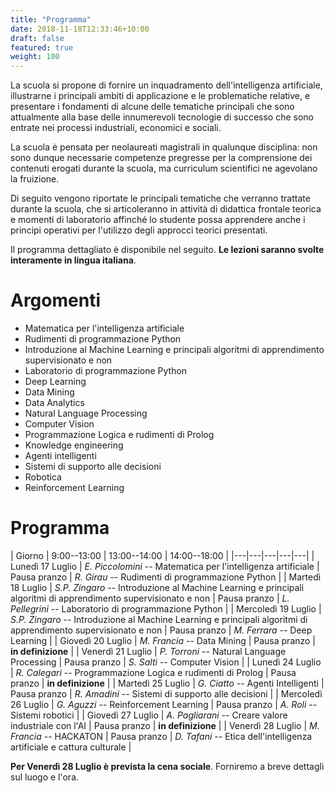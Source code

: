 ```yaml
---
title: "Programma"
date: 2018-11-18T12:33:46+10:00
draft: false
featured: true
weight: 100
---
```


La scuola si propone di fornire un inquadramento dell'intelligenza artificiale, illustrarne i principali ambiti di applicazione e le problematiche relative, e presentare i fondamenti di alcune delle tematiche principali che sono attualmente alla base delle innumerevoli tecnologie di successo che sono entrate nei processi industriali, economici e sociali.

La scuola è pensata per neolaureati magistrali in qualunque disciplina: non sono dunque necessarie competenze pregresse per la comprensione dei contenuti erogati durante la scuola, ma curriculum scientifici ne agevolano la fruizione.

Di seguito vengono riportate le principali tematiche che verranno trattate durante la scuola, che si articoleranno in attività di didattica frontale teorica e momenti di laboratorio affinché lo studente possa apprendere anche i principi operativi per l'utilizzo degli approcci teorici presentati.

Il programma dettagliato è disponibile nel seguito. **Le lezioni saranno svolte interamente in lingua italiana**.

# Argomenti 

* Matematica per l'intelligenza artificiale
* Rudimenti di programmazione Python
* Introduzione al Machine Learning e principali algoritmi di apprendimento supervisionato e non
* Laboratorio di programmazione Python
* Deep Learning
* Data Mining
* Data Analytics 
* Natural Language Processing
* Computer Vision
* Programmazione Logica e rudimenti di Prolog
* Knowledge engineering
* Agenti intelligenti
* Sistemi di supporto alle decisioni
* Robotica
* Reinforcement Learning

# Programma

| Giorno | 9:00--13:00 | 13:00--14:00 | 14:00--18:00 | 
|---|---|---|---|---|
| Lunedì 17 Luglio | *E. Piccolomini* -- Matematica per l'intelligenza artificiale | Pausa pranzo | *R. Girau* -- Rudimenti di programmazione Python | 
| Martedì 18 Luglio | *S.P. Zingaro* -- Introduzione al Machine Learning e principali algoritmi di apprendimento supervisionato e non | Pausa pranzo | *L. Pellegrini* -- Laboratorio di programmazione Python | 
| Mercoledì 19 Luglio | *S.P. Zingaro* -- Introduzione al Machine Learning e principali algoritmi di apprendimento supervisionato e non | Pausa pranzo | *M. Ferrara* -- Deep Learning | 
| Giovedì 20 Luglio | *M. Francia* -- Data Mining | Pausa pranzo | **in definizione**  | 
| Venerdì 21 Luglio | *P. Torroni* -- Natural Language Processing | Pausa pranzo | *S. Salti* -- Computer Vision | 
| Lunedì 24 Luglio | *R. Calegari* -- Programmazione Logica e rudimenti di Prolog | Pausa pranzo | **in definizione** | 
| Martedì 25 Luglio | *G. Ciatto* -- Agenti Intelligenti | Pausa pranzo | *R. Amadini* -- Sistemi di supporto alle decisioni  | 
| Mercoledì 26 Luglio | *G. Aguzzi* -- Reinforcement Learning | Pausa pranzo | *A. Roli* -- Sistemi robotici  | 
| Giovedì 27 Luglio | *A. Pagliarani* -- Creare valore industriale con l'AI  | Pausa pranzo | **in definizione**  | 
| Venerdì 28 Luglio | *M. Francia* -- HACKATON | Pausa pranzo | *D. Tafani* -- Etica dell'intelligenza artificiale e cattura culturale | 


**Per Venerdì 28 Luglio è prevista la cena sociale**. Forniremo a breve dettagli sul luogo e l'ora.
